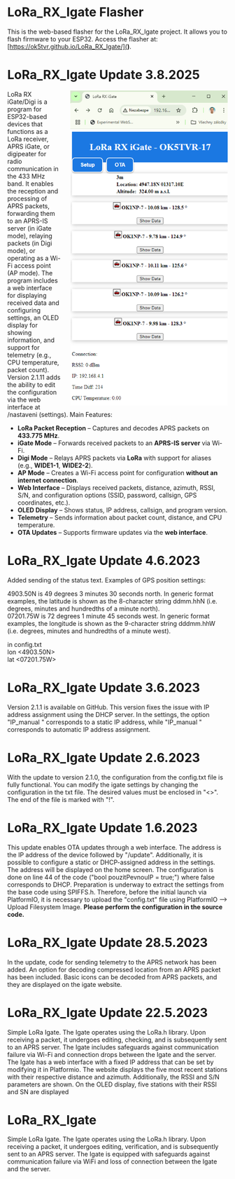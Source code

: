 # LoRa_RX_Igate Flasher
This is the web-based flasher for the LoRa_RX_Igate project. It allows you to flash firmware to your ESP32.
Access the flasher at: [https://ok5tvr.github.io/LoRa_RX_Igate/](__)__.
# LoRa_RX_Igate Update 3.8.2025
<img src="digi.png" alt="digi" align="right" width="360" style="margin-left: 20px; margin-bottom: 10px;">
LoRa RX iGate/Digi is a program for ESP32-based devices that functions as a LoRa receiver, APRS iGate, or digipeater for radio communication in the 433 MHz band. It enables the reception and processing of APRS packets, forwarding them to an APRS-IS server (in iGate mode), relaying packets (in Digi mode), or operating as a Wi-Fi access point (AP mode). The program includes a web interface for displaying received data and configuring settings, an OLED display for showing information, and support for telemetry (e.g., CPU temperature, packet count). Version 2.1.11 adds the ability to edit the configuration via the web interface at /nastaveni (settings). Main Features:

- **LoRa Packet Reception** – Captures and decodes APRS packets on **433.775 MHz**.  
- **iGate Mode** – Forwards received packets to an **APRS-IS server** via Wi-Fi.  
- **Digi Mode** – Relays APRS packets via **LoRa** with support for aliases (e.g., **WIDE1-1**, **WIDE2-2**).  
- **AP Mode** – Creates a Wi-Fi access point for configuration **without an internet connection**.  
- **Web Interface** – Displays received packets, distance, azimuth, RSSI, S/N, and configuration options (SSID, password, callsign, GPS coordinates, etc.).  
- **OLED Display** – Shows status, IP address, callsign, and program version.  
- **Telemetry** – Sends information about packet count, distance, and CPU temperature.  
- **OTA Updates** – Supports firmware updates via the **web interface**.  

# LoRa_RX_Igate Update 4.6.2023
Added sending of the status text. Examples of GPS position settings:</br>

4903.50N is 49 degrees 3 minutes 30 seconds north.
In generic format examples, the latitude is shown as the 8-character string
ddmm.hhN (i.e. degrees, minutes and hundredths of a minute north).</br>
07201.75W is 72 degrees 1 minute 45 seconds west.
In generic format examples, the longitude is shown as the 9-character string
dddmm.hhW (i.e. degrees, minutes and hundredths of a minute west).

in config.txt
</br>lon <4903.50N> </br> lat <07201.75W>

# LoRa_RX_Igate Update 3.6.2023
Version 2.1.1 is available on GitHub. This version fixes the issue with IP address assignment using the DHCP server. In the settings, the option "IP_manual <true>" corresponds to a static IP address, while "IP_manual <false>" corresponds to automatic IP address assignment.

# LoRa_RX_Igate Update 2.6.2023
With the update to version 2.1.0, the configuration from the config.txt file is fully functional. You can modify the igate settings by changing the configuration in the txt file. The desired values must be enclosed in "<>". The end of the file is marked with "!".

# LoRa_RX_Igate Update 1.6.2023
This update enables OTA updates through a web interface. The address is the IP address of the device followed by "/update". Additionally, it is possible to configure a static or DHCP-assigned address in the settings. The address will be displayed on the home screen. The configuration is done on line 44 of the code ("bool pouzitPevnouIP = true;") where false corresponds to DHCP. Preparation is underway to extract the settings from the base code using SPIFFS.h. Therefore, before the initial launch via PlatformIO, it is necessary to upload the "config.txt" file using PlatformIO --> Upload Filesystem Image.
 <b>Please perform the configuration in the source code.</b>

# LoRa_RX_Igate Update 28.5.2023
In the update, code for sending telemetry to the APRS network has been added. An option for decoding compressed location from an APRS packet has been included. Basic icons can be decoded from APRS packets, and they are displayed on the igate website.
# LoRa_RX_Igate Update 22.5.2023
Simple LoRa Igate. The Igate operates using the LoRa.h library. Upon receiving a packet, it undergoes editing, checking, and is subsequently sent to an APRS server. The Igate includes safeguards against communication failure via Wi-Fi and connection drops between the Igate and the server. The Igate has a web interface with a fixed IP address that can be set by modifying it in Platformio. The website displays the five most recent stations with their respective distance and azimuth. Additionally, the RSSI and S/N parameters are shown. On the OLED display, five stations with their RSSI and SN are displayed
# LoRa_RX_Igate
Simple LoRa Igate. The Igate operates using the LoRa.h library. Upon receiving a packet, it undergoes editing, verification, and is subsequently sent to an APRS server. The Igate is equipped with safeguards against communication failure via WiFi and loss of connection between the Igate and the server.
